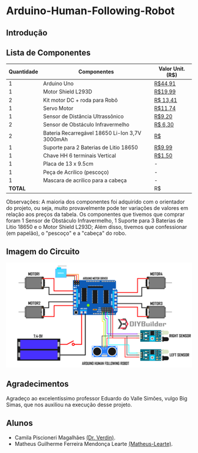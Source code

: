 # Arduino-Human-Following-Robot

## Introdução


## Lista de Componentes

| Quantidade | Componentes                                    | Valor Unit. (R$) |
|------------|------------------------------------------------|------------------|
| 1          | Arduino Uno                                    | [R$44,91](https://www.baudaeletronica.com.br/produto/arduino-uno-atmega328-smd-compativel-cabo-usb.html) |
| 1          | Motor Shield L293D                             | [R$19,99](https://www.baudaeletronica.com.br/produto/motor-shield-l293d-driver-ponte-h-para-arduino.html) |
| 2          | Kit motor DC + roda para Robô                  | [R$ 13,41](https://www.baudaeletronica.com.br/produto/kit-motor-dc-roda-para-robo.html) |
| 1          | Servo Motor                                    | [R$11,74](https://www.baudaeletronica.com.br/produto/micro-servo-9g-sg90-tower-pro.html) |
| 1          | Sensor de Distância Ultrassônico               | [R$9,20](https://www.baudaeletronica.com.br/produto/sensor-de-distancia-ultrassonico-hc-sr04.html) |
| 2          | Sensor de Obstáculo Infravermelho              | [R$ 6,30](https://www.baudaeletronica.com.br/produto/modulo-sensor-de-obstaculo-infravermelho-ir.html) |
| 2          | Bateria Recarregável 18650 Li-Ion 3,7V 3000mAh | [R$](https://www.baudaeletronica.com.br/produto/bateria-recarregavel-18650-li-ion-37v-3000mah-com-2-unidades-sem-pcm.html) |
| 1          | Suporte para 2 Baterias de Litio 18650         | [R$9,99](https://www.baudaeletronica.com.br/produto/suporte-para-2-baterias-de-litio-18650.html) |
| 1          | Chave HH 6 terminais Vertical                  | [R$1,50]() |
| 1          | Placa de 13 x 9.5cm                            | - |
| 1          | Peça de Acrilico (pescoço)                     | - | 
| 1          | Mascara de acrilico para a cabeça              | - |
| **TOTAL**  |                                                | R$

Observações: A maioria dos componentes foi adquirido com o orientador do projeto, ou seja, muito provavelmente pode ter variações de valores em relação aos preços da tabela. 
Os componentes que tivemos que comprar foram 1 Sensor de Obstáculo Infravermelho, 1 Suporte para 3 Baterias de Litio 18650 e o Motor Shield L293D; Além disso, tivemos que confessionar (em papelão), o "pescoço" e a "cabeça" do robo.

## Imagem do Circuito

<img src="./Material/Circuit.jpg">

## Agradecimentos
Agradeço ao excelentíssimo professor Eduardo do Valle Simões, vulgo Big Simas, que nos auxiliou na execução desse projeto.

## Alunos
- Camila Piscioneri Magalhães [(Dr. Verdin)](https://github.com/Dr-Verdin).
- Matheus Guilherme Ferreira Mendonça Learte [(Matheus-Learte)](https://github.com/Matheus-Learte).